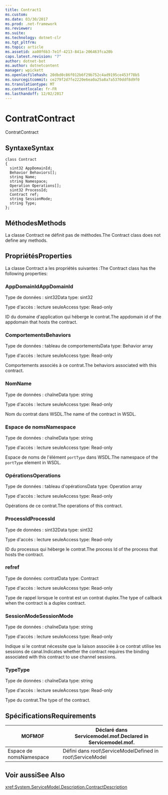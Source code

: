 ```yaml
---
title: Contract1
ms.custom: 
ms.date: 03/30/2017
ms.prod: .net-framework
ms.reviewer: 
ms.suite: 
ms.technology: dotnet-clr
ms.tgt_pltfrm: 
ms.topic: article
ms.assetid: aa00f6b3-7e1f-4213-841a-206463fca20b
caps.latest.revision: "7"
author: dotnet-bot
ms.author: dotnetcontent
manager: wpickett
ms.openlocfilehash: 20dbd0c86f012b6f29b752c4ad9195ce453f78b5
ms.sourcegitcommit: ce279f2d7fe2220e6ea0a25a8a7a5370ddf8d9f0
ms.translationtype: MT
ms.contentlocale: fr-FR
ms.lasthandoff: 12/02/2017
---
```

# <a name="contract"></a><span data-ttu-id="d7f54-102">Contrat</span><span class="sxs-lookup"><span data-stu-id="d7f54-102">Contract</span></span>
<span data-ttu-id="d7f54-103">Contrat</span><span class="sxs-lookup"><span data-stu-id="d7f54-103">Contract</span></span>  
  
## <a name="syntax"></a><span data-ttu-id="d7f54-104">Syntaxe</span><span class="sxs-lookup"><span data-stu-id="d7f54-104">Syntax</span></span>  
  
```  
class Contract  
{  
  sint32 AppDomainId;  
  Behavior Behaviors[];  
  string Name;  
  string Namespace;  
  Operation Operations[];  
  sint32 ProcessId;  
  Contract ref;  
  string SessionMode;  
  string Type;  
};  
```  
  
## <a name="methods"></a><span data-ttu-id="d7f54-105">Méthodes</span><span class="sxs-lookup"><span data-stu-id="d7f54-105">Methods</span></span>  
 <span data-ttu-id="d7f54-106">La classe Contract ne définit pas de méthodes.</span><span class="sxs-lookup"><span data-stu-id="d7f54-106">The Contract class does not define any methods.</span></span>  
  
## <a name="properties"></a><span data-ttu-id="d7f54-107">Propriétés</span><span class="sxs-lookup"><span data-stu-id="d7f54-107">Properties</span></span>  
 <span data-ttu-id="d7f54-108">La classe Contract a les propriétés suivantes :</span><span class="sxs-lookup"><span data-stu-id="d7f54-108">The Contract class has the following properties:</span></span>  
  
### <a name="appdomainid"></a><span data-ttu-id="d7f54-109">AppDomainId</span><span class="sxs-lookup"><span data-stu-id="d7f54-109">AppDomainId</span></span>  
 <span data-ttu-id="d7f54-110">Type de données : sint32</span><span class="sxs-lookup"><span data-stu-id="d7f54-110">Data type: sint32</span></span>  
  
 <span data-ttu-id="d7f54-111">Type d'accès : lecture seule</span><span class="sxs-lookup"><span data-stu-id="d7f54-111">Access type: Read-only</span></span>  
  
 <span data-ttu-id="d7f54-112">ID du domaine d'application qui héberge le contrat.</span><span class="sxs-lookup"><span data-stu-id="d7f54-112">The appdomain id of the appdomain that hosts the contract.</span></span>  
  
### <a name="behaviors"></a><span data-ttu-id="d7f54-113">Comportements</span><span class="sxs-lookup"><span data-stu-id="d7f54-113">Behaviors</span></span>  
 <span data-ttu-id="d7f54-114">Type de données : tableau de comportements</span><span class="sxs-lookup"><span data-stu-id="d7f54-114">Data type: Behavior array</span></span>  
  
 <span data-ttu-id="d7f54-115">Type d'accès : lecture seule</span><span class="sxs-lookup"><span data-stu-id="d7f54-115">Access type: Read-only</span></span>  
  
 <span data-ttu-id="d7f54-116">Comportements associés à ce contrat.</span><span class="sxs-lookup"><span data-stu-id="d7f54-116">The behaviors associated with this contract.</span></span>  
  
### <a name="name"></a><span data-ttu-id="d7f54-117">Nom</span><span class="sxs-lookup"><span data-stu-id="d7f54-117">Name</span></span>  
 <span data-ttu-id="d7f54-118">Type de données : chaîne</span><span class="sxs-lookup"><span data-stu-id="d7f54-118">Data type: string</span></span>  
  
 <span data-ttu-id="d7f54-119">Type d'accès : lecture seule</span><span class="sxs-lookup"><span data-stu-id="d7f54-119">Access type: Read-only</span></span>  
  
 <span data-ttu-id="d7f54-120">Nom du contrat dans WSDL.</span><span class="sxs-lookup"><span data-stu-id="d7f54-120">The name of the contract in WSDL.</span></span>  
  
### <a name="namespace"></a><span data-ttu-id="d7f54-121">Espace de noms</span><span class="sxs-lookup"><span data-stu-id="d7f54-121">Namespace</span></span>  
 <span data-ttu-id="d7f54-122">Type de données : chaîne</span><span class="sxs-lookup"><span data-stu-id="d7f54-122">Data type: string</span></span>  
  
 <span data-ttu-id="d7f54-123">Type d'accès : lecture seule</span><span class="sxs-lookup"><span data-stu-id="d7f54-123">Access type: Read-only</span></span>  
  
 <span data-ttu-id="d7f54-124">Espace de noms de l'élément `portType` dans WSDL.</span><span class="sxs-lookup"><span data-stu-id="d7f54-124">The namespace of the `portType` element in WSDL.</span></span>  
  
### <a name="operations"></a><span data-ttu-id="d7f54-125">Opérations</span><span class="sxs-lookup"><span data-stu-id="d7f54-125">Operations</span></span>  
 <span data-ttu-id="d7f54-126">Type de données : tableau d'opérations</span><span class="sxs-lookup"><span data-stu-id="d7f54-126">Data type: Operation array</span></span>  
  
 <span data-ttu-id="d7f54-127">Type d'accès : lecture seule</span><span class="sxs-lookup"><span data-stu-id="d7f54-127">Access type: Read-only</span></span>  
  
 <span data-ttu-id="d7f54-128">Opérations de ce contrat.</span><span class="sxs-lookup"><span data-stu-id="d7f54-128">The operations of this contract.</span></span>  
  
### <a name="processid"></a><span data-ttu-id="d7f54-129">ProcessId</span><span class="sxs-lookup"><span data-stu-id="d7f54-129">ProcessId</span></span>  
 <span data-ttu-id="d7f54-130">Type de données : sint32</span><span class="sxs-lookup"><span data-stu-id="d7f54-130">Data type: sint32</span></span>  
  
 <span data-ttu-id="d7f54-131">Type d'accès : lecture seule</span><span class="sxs-lookup"><span data-stu-id="d7f54-131">Access type: Read-only</span></span>  
  
 <span data-ttu-id="d7f54-132">ID du processus qui héberge le contrat.</span><span class="sxs-lookup"><span data-stu-id="d7f54-132">The process Id of the process that hosts the contract.</span></span>  
  
### <a name="ref"></a><span data-ttu-id="d7f54-133">ref</span><span class="sxs-lookup"><span data-stu-id="d7f54-133">ref</span></span>  
 <span data-ttu-id="d7f54-134">Type de données: contrat</span><span class="sxs-lookup"><span data-stu-id="d7f54-134">Data type: Contract</span></span>  
  
 <span data-ttu-id="d7f54-135">Type d'accès : lecture seule</span><span class="sxs-lookup"><span data-stu-id="d7f54-135">Access type: Read-only</span></span>  
  
 <span data-ttu-id="d7f54-136">Type de rappel lorsque le contrat est un contrat duplex.</span><span class="sxs-lookup"><span data-stu-id="d7f54-136">The type of callback when the contract is a duplex contract.</span></span>  
  
### <a name="sessionmode"></a><span data-ttu-id="d7f54-137">SessionMode</span><span class="sxs-lookup"><span data-stu-id="d7f54-137">SessionMode</span></span>  
 <span data-ttu-id="d7f54-138">Type de données : chaîne</span><span class="sxs-lookup"><span data-stu-id="d7f54-138">Data type: string</span></span>  
  
 <span data-ttu-id="d7f54-139">Type d'accès : lecture seule</span><span class="sxs-lookup"><span data-stu-id="d7f54-139">Access type: Read-only</span></span>  
  
 <span data-ttu-id="d7f54-140">Indique si le contrat nécessite que la liaison associée à ce contrat utilise les sessions de canal.</span><span class="sxs-lookup"><span data-stu-id="d7f54-140">Indicates whether the contract requires the binding associated with this contract to use channel sessions.</span></span>  
  
### <a name="type"></a><span data-ttu-id="d7f54-141">Type</span><span class="sxs-lookup"><span data-stu-id="d7f54-141">Type</span></span>  
 <span data-ttu-id="d7f54-142">Type de données : chaîne</span><span class="sxs-lookup"><span data-stu-id="d7f54-142">Data type: string</span></span>  
  
 <span data-ttu-id="d7f54-143">Type d'accès : lecture seule</span><span class="sxs-lookup"><span data-stu-id="d7f54-143">Access type: Read-only</span></span>  
  
 <span data-ttu-id="d7f54-144">Type du contrat.</span><span class="sxs-lookup"><span data-stu-id="d7f54-144">The type of the contract.</span></span>  
  
## <a name="requirements"></a><span data-ttu-id="d7f54-145">Spécifications</span><span class="sxs-lookup"><span data-stu-id="d7f54-145">Requirements</span></span>  
  
|<span data-ttu-id="d7f54-146">MOF</span><span class="sxs-lookup"><span data-stu-id="d7f54-146">MOF</span></span>|<span data-ttu-id="d7f54-147">Déclaré dans Servicemodel.mof.</span><span class="sxs-lookup"><span data-stu-id="d7f54-147">Declared in Servicemodel.mof.</span></span>|  
|---------|-----------------------------------|  
|<span data-ttu-id="d7f54-148">Espace de noms</span><span class="sxs-lookup"><span data-stu-id="d7f54-148">Namespace</span></span>|<span data-ttu-id="d7f54-149">Défini dans root\ServiceModel</span><span class="sxs-lookup"><span data-stu-id="d7f54-149">Defined in root\ServiceModel</span></span>|  
  
## <a name="see-also"></a><span data-ttu-id="d7f54-150">Voir aussi</span><span class="sxs-lookup"><span data-stu-id="d7f54-150">See Also</span></span>  
 <xref:System.ServiceModel.Description.ContractDescription>
